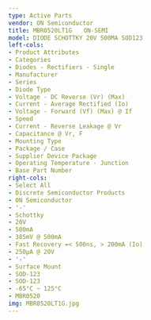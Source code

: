 ```yaml
---
type: Active Parts
vendor: ON Semiconductor
title: MBR0520LT1G　　ON-SEMI
model: DIODE SCHOTTKY 20V 500MA SOD123
left-cols:
- Product Attributes
- Categories
- Diodes - Rectifiers - Single
- Manufacturer
- Series
- Diode Type
- Voltage - DC Reverse (Vr) (Max)
- Current - Average Rectified (Io)
- Voltage - Forward (Vf) (Max) @ If
- Speed
- Current - Reverse Leakage @ Vr
- Capacitance @ Vr, F
- Mounting Type
- Package / Case
- Supplier Device Package
- Operating Temperature - Junction
- Base Part Number
right-cols:
- Select All
- Discrete Semiconductor Products
- ON Semiconductor
- '-'
- Schottky
- 20V
- 500mA
- 385mV @ 500mA
- Fast Recovery =< 500ns, > 200mA (Io)
- 250µA @ 20V
- '-'
- Surface Mount
- SOD-123
- SOD-123
- -65°C ~ 125°C
- MBR0520
img: MBR0520LT1G.jpg
---
```

